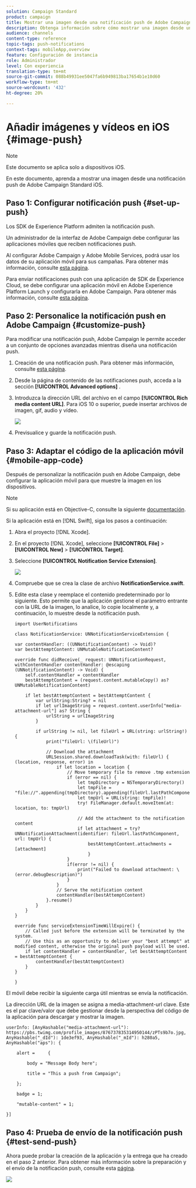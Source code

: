 ```yaml
---
solution: Campaign Standard
product: campaign
title: Mostrar una imagen desde una notificación push de Adobe Campaign Standard
description: Obtenga información sobre cómo mostrar una imagen desde una notificación push de Adobe Campaign en un dispositivo iOS.
audience: channels
content-type: reference
topic-tags: push-notifications
context-tags: mobileApp,overview
feature: Configuración de instancia
role: Administrador
level: Con experiencia
translation-type: tm+mt
source-git-commit: 088b49931ee5047fa6b949813ba17654b1e10d60
workflow-type: tm+mt
source-wordcount: '432'
ht-degree: 20%

---
```



# Añadir imágenes y vídeos en iOS {#image-push}

>[!NOTE]
>
>Este documento se aplica solo a dispositivos iOS.

En este documento, aprenda a mostrar una imagen desde una notificación push de Adobe Campaign Standard iOS.

## Paso 1: Configurar notificación push {#set-up-push}

Los SDK de Experience Platform admiten la notificación push.

Un administrador de la interfaz de Adobe Campaign debe configurar las aplicaciones móviles que reciben notificaciones push.

Al configurar Adobe Campaign y Adobe Mobile Services, podrá usar los datos de su aplicación móvil para sus campañas. Para obtener más información, consulte [esta página](https://helpx.adobe.com/es/campaign/kb/configuring-app-sdk.html).

Para enviar notificaciones push con una aplicación de SDK de Experience Cloud, se debe configurar una aplicación móvil en Adobe Experience Platform Launch y configurarla en Adobe Campaign. Para obtener más información, consulte [esta página](https://helpx.adobe.com/es/campaign/kb/configuring-app-sdk.html#ChannelspecificapplicationconfigurationinAdobeCampaign).

## Paso 2: Personalice la notificación push en Adobe Campaign {#customize-push}

Para modificar una notificación push, Adobe Campaign le permite acceder a un conjunto de opciones avanzadas mientras diseña una notificación push.

1. Creación de una notificación push. Para obtener más información, consulte [esta página](../../channels/using/preparing-and-sending-a-push-notification.md).

1. Desde la página de contenido de las notificaciones push, acceda a la sección **[!UICONTROL Advanced options]** .

1. Introduzca la dirección URL del archivo en el campo **[!UICONTROL Rich media content URL]**.
Para iOS 10 o superior, puede insertar archivos de imagen, gif, audio y vídeo.

   ![](assets/push_notif_advanced_6.png)

1. Previsualice y guarde la notificación push.

## Paso 3: Adaptar el código de la aplicación móvil {#mobile-app-code}

Después de personalizar la notificación push en Adobe Campaign, debe configurar la aplicación móvil para que muestre la imagen en los dispositivos.

>[!NOTE]
>
>Si su aplicación está en Objective-C, consulte la siguiente [documentación](https://docs.adobe.com/content/help/en/mobile-services/ios/messaging-ios/push-messaging/c-set-up-rich-push-notif-ios.html).

Si la aplicación está en [!DNL Swift], siga los pasos a continuación:

1. Abra el proyecto [!DNL Xcode].

1. En el proyecto [!DNL Xcode], seleccione **[!UICONTROL File]** > **[!UICONTROL New]** > **[!UICONTROL Target]**.

1. Seleccione **[!UICONTROL Notification Service Extension]**.

   ![](assets/push_notif_advanced_12.png)

1. Compruebe que se crea la clase de archivo **NotificationService.swift**.

1. Edite esta clase y reemplace el contenido predeterminado por lo siguiente.
Esto permite que la aplicación gestione el parámetro entrante con la URL de la imagen, lo analice, lo copie localmente y, a continuación, lo muestre desde la notificación push.

   ```
   import UserNotifications
   
   class NotificationService: UNNotificationServiceExtension {
   
   var contentHandler: ((UNNotificationContent) -> Void)?
   var bestAttemptContent: UNMutableNotificationContent?
   
   override func didReceive(_ request: UNNotificationRequest, withContentHandler contentHandler: @escaping (UNNotificationContent) -> Void) {
       self.contentHandler = contentHandler
       bestAttemptContent = (request.content.mutableCopy() as? UNMutableNotificationContent)
   
       if let bestAttemptContent = bestAttemptContent {
           var urlString:String? = nil
           if let urlImageString = request.content.userInfo["media-attachment-url"] as? String {
               urlString = urlImageString
           }
   
           if urlString != nil, let fileUrl = URL(string: urlString!) {
               print("fileUrl: \(fileUrl)")
   
               // Download the attachment
               URLSession.shared.downloadTask(with: fileUrl) { (location, response, error) in
                   if let location = location {
                       // Move temporary file to remove .tmp extension
                       if (error == nil) {
                           let tmpDirectory = NSTemporaryDirectory()
                           let tmpFile = "file://".appending(tmpDirectory).appending(fileUrl.lastPathComponent)
                           let tmpUrl = URL(string: tmpFile)!
                           try! FileManager.default.moveItem(at: location, to: tmpUrl)
   
                           // Add the attachment to the notification content
                           if let attachment = try? UNNotificationAttachment(identifier: fileUrl.lastPathComponent, url: tmpUrl) {
                               bestAttemptContent.attachments = [attachment]
                               }
                       }
                       if(error != nil) {
                           print("Failed to download attachment: \(error.debugDescription)")
                       }
                   }
                   // Serve the notification content
                   contentHandler(bestAttemptContent)
               }.resume()
           }
       }
   }
   
   override func serviceExtensionTimeWillExpire() {
       // Called just before the extension will be terminated by the system.
       // Use this as an opportunity to deliver your "best attempt" at modified content, otherwise the original push payload will be used.
       if let contentHandler = contentHandler, let bestAttemptContent = bestAttemptContent {
           contentHandler(bestAttemptContent)
       }
   }
   
   }
   ```

El móvil debe recibir la siguiente carga útil mientras se envía la notificación.

La dirección URL de la imagen se asigna a media-attachment-url clave. Este es el par clave/valor que debe gestionar desde la perspectiva del código de la aplicación para descargar y mostrar la imagen.

```
userInfo: [AnyHashable("media-attachment-url"): https://pbs.twimg.com/profile_images/876737835314950144/zPTs9b7o.jpg, AnyHashable("_dId"): 1de3ef93, AnyHashable("_mId"): h280a5, AnyHashable("aps"): {
 
    alert =     {
 
        body = "Message Body here";
 
        title = "This a push from Campaign";
 
    };
 
    badge = 1;
 
    "mutable-content" = 1;
 
}]
```

## Paso 4: Prueba de envío de la notificación push {#test-send-push}

Ahora puede probar la creación de la aplicación y la entrega que ha creado en el paso 2 anterior. Para obtener más información sobre la preparación y el envío de la notificación push, consulte esta [página](../../channels/using/preparing-and-sending-a-push-notification.md).

![](assets/push_notif_advanced_34.png)

